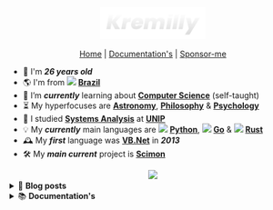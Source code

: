 <div align="center">
  <a href='https://kremilly.com'>
    <img src="images/new-logo-name.png" height="56" />
  </a>
</div>

<p align='center'>
  <a href='https://kremilly.com'>Home</a> | 
  <a href='https://kremilly.com/docs'>Documentation's</a> | 
  <a href='https://github.com/sponsors/Kremilly'>Sponsor-me</a>
</p>

<p></p>

<!--<img src='https://raw.githubusercontent.com/Kremilly/kremilly/main/images/dancing-gopher.gif' height='140' align='right' />-->

- 🎉 I'm ***26 years old***
- 🌎 I'm from <img src="https://flagicons.lipis.dev/flags/4x3/br.svg" width="16" /> [**Brazil**](https://en.wikipedia.org/wiki/Brazil)
- 🌱 I’m ***currently*** learning about [**Computer Science**](https://en.wikipedia.org/wiki/Computer_science) (self-taught)
- ⏳ My hyperfocuses are [**Astronomy**](https://en.wikipedia.org/wiki/Astronomy), [**Philosophy**](https://en.wikipedia.org/wiki/Philosophy) & [**Psychology**](https://en.wikipedia.org/wiki/Psychology)
- 🏫 I studied [**Systems Analysis**](https://en.wikipedia.org/wiki/Systems_analysis) at [**UNIP**](http://www.unip.br)
- 💡 My ***currently*** main languages are 
            <img src="https://cdn.jsdelivr.net/gh/devicons/devicon@latest/icons/python/python-original.svg" width="16" />
           [**Python**](https://python.org), 
            <img src="https://cdn.jsdelivr.net/gh/devicons/devicon@latest/icons/go/go-original.svg" width="16" />
           [**Go**](https://go.dev) & <img src="https://cdn.jsdelivr.net/gh/devicons/devicon@latest/icons/rust/rust-original.svg" width="16" /> [**Rust**](https://rust-lang.com)
- 🕰️ My ***first*** language was [**VB.Net**](https://en.wikipedia.org/wiki/Visual_Basic_(.NET)) in ***2013***
- 🛠️ My ***main current*** project is [**Scimon**](https://github.com/Scibun/Scimon)

<p></p>

<div align='center'>
  <img src='https://skillicons.dev/icons?i=rust,javascript,python,cs,go,php' height='40px' />
</div>

<details>
  <summary>
    📝 <b>Blog posts</b>
  </summary>
  <ul>
    <!-- BLOG-POST-LIST:START --><li><a href='https://kremilly.com/blog/compiladores'><b>O que é um Compilador?</b></a><br></li><li><a href='https://kremilly.com/blog/nao-use-pollyfill'><b>Não use Polyfill.js!</b></a><br></li><li><a href='https://kremilly.com/blog/porque-usar-rust'><b>Porque usar Rust?</b></a><br></li><li><a href='https://kremilly.com/blog/hello-world'><b>Sejam muito bem-vindos ao meu novo blog!</b></a><br></li><!-- BLOG-POST-LIST:END -->
  </ul>
</details>

<details>
  <summary>
    📚 <b>Documentation's</b>
  </summary>
  <ul>
    <!-- DOCS-LIST:START --><li><a href='https://kremilly.com/docs/cve'><b>CVE</b></a><br></li><li><a href='https://kremilly.com/docs/devto'><b>Devto</b></a><br></li><li><a href='https://kremilly.com/docs/github'><b>GitHub</b></a><br></li><li><a href='https://kremilly.com/docs/hiddenbytes'><b>HiddenBytes</b></a><br></li><li><a href='https://kremilly.com/docs/ipinfo'><b>IPInfo</b></a><br></li><li><a href='https://kremilly.com/docs/minix'><b>Minix</b></a><br></li><li><a href='https://kremilly.com/docs/pageshot'><b>PageShot</b></a><br></li><li><a href='https://kremilly.com/docs/passguard'><b>PassGuard</b></a><br></li><li><a href='https://kremilly.com/docs/pdfinfo'><b>PDFInfo</b></a><br></li><li><a href='https://kremilly.com/docs/pdfscrape'><b>PDFScrape</b></a><br></li><li><a href='https://kremilly.com/docs/pdfthumb'><b>PDFThumb</b></a><br></li><li><a href='https://kremilly.com/docs/qrcode'><b>QRCode</b></a><br></li><li><a href='https://kremilly.com/docs/statslangs'><b>Statslangs</b></a><br></li><li><a href='https://kremilly.com/docs/wikipedia'><b>Wikipedia</b></a><br></li><!-- DOCS-LIST:END -->
  </ul>
</details>
